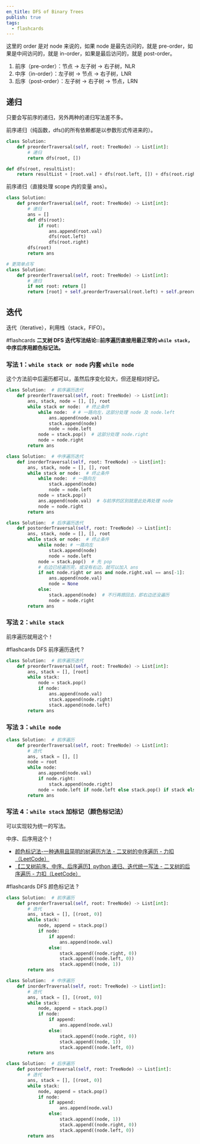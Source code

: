 ```yaml
---
en_title: DFS of Binary Trees
publish: true
tags:
  - flashcards
---
```



这里的 order 是对 node 来说的，如果 node 是最先访问的，就是 pre-order，如果是中间访问的，就是 in-order，如果是最后访问的，就是 post-order。

1. 前序（pre-order）：节点 → 左子树 → 右子树，NLR
2. 中序（in-order）：左子树 → 节点 → 右子树，LNR
3. 后序（post-order）：左子树 → 右子树 → 节点，LRN

## 递归

只要会写前序的递归，另外两种的递归写法差不多。

前序递归（纯函数，dfs()的所有依赖都是以参数形式传进来的）。

```python
class Solution:
    def preorderTraversal(self, root: TreeNode) -> List[int]:
        # 递归
        return dfs(root, [])

def dfs(root, resultList):
    return resultList + [root.val] + dfs(root.left, []) + dfs(root.right, []) if root else resultList
```

前序递归（直接处理 scope 内的变量 ans）。

```python
class Solution:
    def preorderTraversal(self, root: TreeNode) -> List[int]:
        # 递归
        ans = []
        def dfs(root):
            if root:
                ans.append(root.val)
                dfs(root.left)
                dfs(root.right)
        dfs(root)
        return ans

# 更简单点写
class Solution:
    def preorderTraversal(self, root: TreeNode) -> List[int]:
        # 递归
        if not root: return []
        return [root] + self.preorderTraversal(root.left) + self.preorderTraversal(root.right)
```

## 迭代

迭代（iterative），利用栈（stack，FIFO）。

#flashcards **二叉树 DFS 迭代写法结论::前序遍历直接用最正常的 `while stack`，中序后序用颜色标记法。**

### 写法 1：`while stack or node` 内套 `while node`

这个方法前中后遍历都可以，虽然后序变化较大，但还是相对好记。

```python
class Solution:  # 前序遍历迭代
    def preorderTraversal(self, root: TreeNode) -> List[int]:
        ans, stack, node = [], [], root
        while stack or node:  # 终止条件
            while node:  # # 一路向左，这部分处理 node 及 node.left
                ans.append(node.val)
                stack.append(node)
                node = node.left
            node = stack.pop()  # 这部分处理 node.right
            node = node.right
        return ans

class Solution:  # 中序遍历迭代
    def inorderTraversal(self, root: TreeNode) -> List[int]:
        ans, stack, node = [], [], root
        while stack or node:  # 终止条件
            while node:  # 一路向左
                stack.append(node)
                node = node.left
            node = stack.pop()
            ans.append(node.val)  # 与前序的区别就是此处再处理 node
            node = node.right
        return ans

class Solution:  # 后序遍历迭代
    def postorderTraversal(self, root: TreeNode) -> List[int]:
        ans, stack, node = [], [], root
        while stack or node:  # 终止条件
            while node: # 一路向左
                stack.append(node)
                node = node.left
            node = stack.pop()  # 先 pop
            # 右边已经遍历完，或没有右边，就可以加入 ans
            if not node.right or ans and node.right.val == ans[-1]:
                ans.append(node.val)
                node = None
            else:
                stack.append(node)  # 不行再摁回去，即右边还没遍历
                node = node.right
        return ans
```

### 写法 2：`while stack`

前序遍历就用这个！

#flashcards DFS 前序遍历迭代
?
```python
class Solution:  # 前序遍历迭代
    def preorderTraversal(self, root: TreeNode) -> List[int]:
        ans, stack = [], [root]
        while stack:
            node = stack.pop()
            if node:
                ans.append(node.val)
                stack.append(node.right)
                stack.append(node.left)
        return ans
```

### 写法 3：`while node`

```python
class Solution:  # 前序遍历
    def preorderTraversal(self, root: TreeNode) -> List[int]:
        # 迭代
        ans, stack = [], []
        node = root
        while node:
            ans.append(node.val)
            if node.right:
                stack.append(node.right)
            node = node.left if node.left else stack.pop() if stack else None
        return ans
```

### 写法 4：`while stack` 加标记（颜色标记法）

可以实现较为统一的写法。

中序、后序用这个！

- [颜色标记法-一种通用且简明的树遍历方法 - 二叉树的中序遍历 - 力扣（LeetCode）](https://leetcode-cn.com/problems/binary-tree-inorder-traversal/solution/yan-se-biao-ji-fa-yi-chong-tong-yong-qie-jian-ming/)
- [【二叉树前序、中序、后序遍历】python 递归、迭代统一写法 - 二叉树的后序遍历 - 力扣（LeetCode）](https://leetcode-cn.com/problems/binary-tree-postorder-traversal/solution/er-by-forestsking-17uq/)

#flashcards DFS 颜色标记法
?
```python
class Solution:  # 前序遍历
    def preorderTraversal(self, root: TreeNode) -> List[int]:
        # 迭代
        ans, stack = [], [(root, 0)]
        while stack:
            node, append = stack.pop()
            if node:
                if append:
                    ans.append(node.val)
                else:
                    stack.append((node.right, 0))
                    stack.append((node.left, 0))
                    stack.append((node, 1))
        return ans

class Solution:  # 中序遍历
    def inorderTraversal(self, root: TreeNode) -> List[int]:
        # 迭代
        ans, stack = [], [(root, 0)]
        while stack:
            node, append = stack.pop()
            if node:
                if append:
                    ans.append(node.val)
                else:
                    stack.append((node.right, 0))
                    stack.append((node, 1))
                    stack.append((node.left, 0))
        return ans

class Solution:  # 后序遍历
    def postorderTraversal(self, root: TreeNode) -> List[int]:
        # 迭代
        ans, stack = [], [(root, 0)]
        while stack:
            node, append = stack.pop()
            if node:
                if append:
                    ans.append(node.val)
                else:
                    stack.append((node, 1))
                    stack.append((node.right, 0))
                    stack.append((node.left, 0))
        return ans
```
